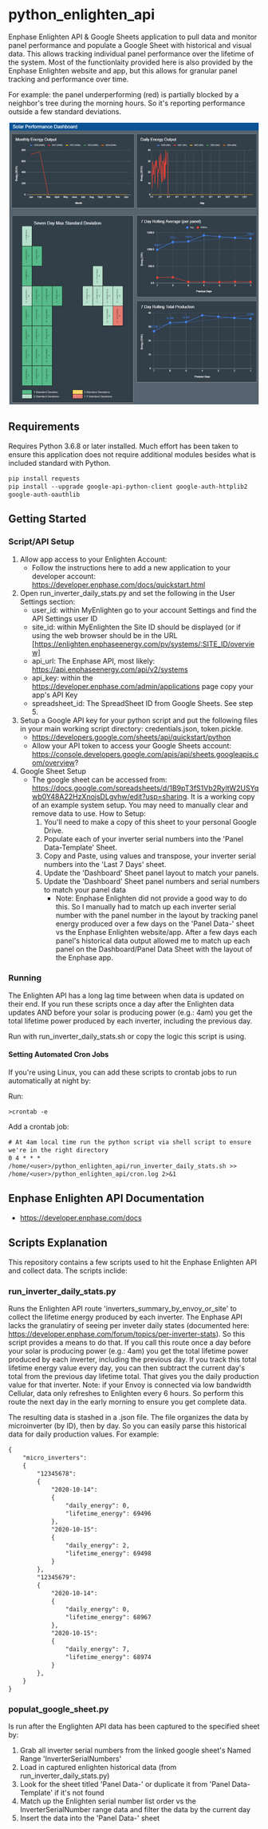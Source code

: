 # python_enlighten_api
Enphase Enlighten API & Google Sheets application to pull data and monitor panel performance and populate a Google Sheet with historical and visual data. This allows tracking individual panel performance over the lifetime of the system. Most of the functionlaity provided here is also provided by the Enphase Enlighten website and app, but this allows for granular panel tracking and performance over time.

For example: the panel underperforming (red) is partially blocked by a neighbor's tree during the morning hours. So it's reporting performance outside a few standard deviations.

<p align="center">
   <img src="solar_performance_example.png" width="500">
</p>

## Requirements
Requires Python 3.6.8 or later installed. Much effort has been taken to ensure this application does not require additional modules besides what is included standard with Python.

    pip install requests
    pip install --upgrade google-api-python-client google-auth-httplib2 google-auth-oauthlib

## Getting Started

### Script/API Setup
1. Allow app access to your Enlighten Account:
    * Follow the instructions here to add a new application to your developer account: https://developer.enphase.com/docs/quickstart.html
2. Open run_inverter_daily_stats.py and set the following in the User Settings section:
    * user_id: within MyEnlighten go to your account Settings and find the API Settings user ID
    * site_id: within MyEnlighten the Site ID should be displayed (or if using the web browser should be in the URL [https://enlighten.enphaseenergy.com/pv/systems/:SITE_ID/overview]
    * api_url: The Enphase API, most likely: https://api.enphaseenergy.com/api/v2/systems
    * api_key: within the https://developer.enphase.com/admin/applications page copy your app's API Key
    * spreadsheet_id: The SpreadSheet ID from Google Sheets. See step 5.
4. Setup a Google API key for your python script and put the following files in your main working script directory: credentials.json, token.pickle.
    * https://developers.google.com/sheets/api/quickstart/python
    * Allow your API token to access your Google Sheets account: https://console.developers.google.com/apis/api/sheets.googleapis.com/overview?
5. Google Sheet Setup
    * The google sheet can be accessed from: https://docs.google.com/spreadsheets/d/1B9pT3fS1Vb2RyltW2USYqwb0Y48A22HzXnojsDLgvhw/edit?usp=sharing. It is a working copy of an example system setup. You may need to manually clear and remove data to use.
How to Setup: 
        1. You'll need to make a copy of this sheet to your personal Google Drive.
        2. Populate each of your inverter serial numbers into the 'Panel Data-Template' Sheet.
        3. Copy and Paste, using values and transpose, your inverter serial numbers into the 'Last 7 Days' sheet.
        4. Update the 'Dashboard' Sheet panel layout to match your panels.
        5. Update the 'Dashboard' Sheet panel numbers and serial numbers to match your panel data
            * Note: Enphase Enlighten did not provide a good way to do this. So I manually had to match up each inverter serial number with the panel number in the layout by tracking panel energy produced over a few days on the 'Panel Data-<Year>' sheet vs the Enphase Enlighten website/app. After a few days each panel's historical data output allowed me to match up each panel on the Dashboard/Panel Data Sheet with the layout of the Enphase app.

### Running
The Enlighten API has a long lag time between when data is updated on their end. If you run these scripts once a day after the Enlighten data updates AND before your solar is producing power (e.g.: 4am) you get the total lifetime power produced by each inverter, including the previous day.

Run with run_inverter_daily_stats.sh or copy the logic this script is using.

#### Setting Automated Cron Jobs
If you're using Linux, you can add these scripts to crontab jobs to run automatically at night by:

Run:

    >crontab -e
Add a crontab job:

    # At 4am local time run the python script via shell script to ensure we're in the right directory
    0 4 * * * /home/<user>/python_enlighten_api/run_inverter_daily_stats.sh >> /home/<user>/python_enlighten_api/cron.log 2>&1

## Enphase Enlighten API Documentation

* https://developer.enphase.com/docs

## Scripts Explanation

This repository contains a few scripts used to hit the Enphase Enlighten API and collect data. The scripts inclide:

### run_inverter_daily_stats.py

Runs the Enlighten API route 'inverters_summary_by_envoy_or_site' to collect the lifetime energy produced by each inverter. The Enphase API lacks the granulatiry of seeing per inveter daily states (documented here: https://developer.enphase.com/forum/topics/per-inverter-stats). So this script provides a means to do that. If you call this route once a day before your solar is producing power (e.g.: 4am) you get the total lifetime power produced by each inverter, including the previous day. If you track this total lifetime energy value every day, you can then subtract the current day's total from the previous day lifetime total. That gives you the daily production value for that inverter. Note: if your Envoy is connected via low bandwidth Cellular, data only refreshes to Enlighten every 6 hours. So perform this route the next day in the early morning to ensure you get complete data.

The resulting data is stashed in a .json file. The file organizes the data by microinverter (by ID), then by day. So you can easily parse this historical data for daily production values.
For example:

    {
        "micro_inverters":
        {
            "12345678":
            {
                "2020-10-14":
                {
                    "daily_energy": 0,
                    "lifetime_energy": 69496
                },
                "2020-10-15":
                {
                    "daily_energy": 2,
                    "lifetime_energy": 69498
                }
            },
            "12345679":
            {
                "2020-10-14":
                {
                    "daily_energy": 0,
                    "lifetime_energy": 68967
                },
                "2020-10-15":
                {
                    "daily_energy": 7,
                    "lifetime_energy": 68974
                }
            },
        }
    }

### populat_google_sheet.py
Is run after the Englighten API data has been captured to the specified sheet by:
1. Grab all inverter serial numbers from the linked google sheet's Named Range 'InverterSerialNumbers'
2. Load in captured enlighten historical data (from run_inverter_daily_stats.py)
3. Look for the sheet titled 'Panel Data-<Current Year>' or duplicate it from 'Panel Data-Template' if it's not found
4. Match up the Enlighten serial number list order vs the InverterSerialNumber range data and filter the data by the current day
5. Insert the data into the 'Panel Data-<Current Year>' sheet
